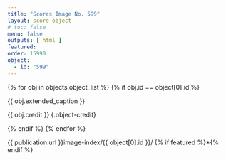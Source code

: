 ```yaml
---
title: "Scores Image No. 599"
layout: score-object
# toc: false
menu: false
outputs: [ html ]
featured: 
order: 15990
object:
  - id: "599"
---
```


{% for obj in objects.object_list %}
{% if obj.id == object[0].id %}

{{ obj.extended_caption }}

{{ obj.credit }} {.object-credit}

{% endif %}
{% endfor %}

<div class="object-credit object-url is-print-only">

{{ publication.url }}image-index/{{ object[0].id }}/ {% if featured %}*{% endif %}

</div>
